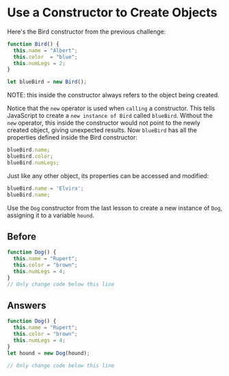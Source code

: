 # Use a Constructor to Create Objects
Here's the Bird constructor from the previous challenge:
```javascript
function Bird() {
  this.name = "Albert";
  this.color  = "blue";
  this.numLegs = 2;
}

let blueBird = new Bird();
```
NOTE: this inside the constructor always refers to the object being created.

Notice that the `new` operator is used when `calling` a constructor. This tells JavaScript to create a `new instance of Bird` called `blueBird`. 
Without the `new` operator, this inside the constructor would not point to the newly created object, giving unexpected results. 
Now `blueBird` has all the properties defined inside the Bird constructor:
```javascript
blueBird.name;
blueBird.color;
blueBird.numLegs;
```
Just like any other object, its properties can be accessed and modified:
```javascript
blueBird.name = 'Elvira';
blueBird.name;
```
Use the `Dog` constructor from the last lesson to create a new instance of `Dog`, assigning it to a variable `hound`.

## Before
```javascript
function Dog() {
  this.name = "Rupert";
  this.color = "brown";
  this.numLegs = 4;
}
// Only change code below this line
```
## Answers
```javascript
function Dog() {
  this.name = "Rupert";
  this.color = "brown";
  this.numLegs = 4;
}
let hound = new Dog(hound);

// Only change code below this line
```
